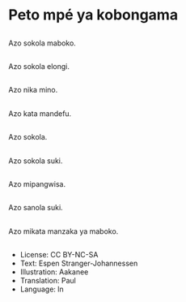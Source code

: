 # Peto mpé ya kobongama

##
Azo sokola maboko.

##
Azo sokola elongi.

##
Azo nika mino.

##
Azo kata mandefu.

##
Azo sokola.

##
Azo sokola suki.

##
Azo mipangwisa.

##
Azo sanola suki.

##
Azo mikata manzaka ya maboko.

##
* License: CC BY-NC-SA
* Text: Espen Stranger-Johannessen
* Illustration: Aakanee
* Translation: Paul
* Language: ln
